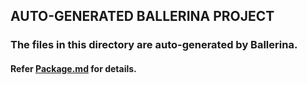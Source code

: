## AUTO-GENERATED BALLERINA PROJECT
### The files in this directory are auto-generated by Ballerina.

#### Refer [Package.md](Package.md) for details.
